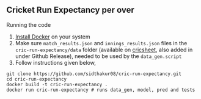 ﻿## Cricket Run Expectancy per over

Running the code
1. [Install Docker](https://docs.docker.com/engine/install/) on your system
2. Make sure `match_results.json` and `innings_results.json` files in the `cric-run-expectancy/data` folder (available on [cricsheet](https://cricsheet.org/format/), also added in under Github Release), needed to be used by the `data_gen.script`
3. Follow instructions given below,
```
git clone https://github.com/sidthakur08/cric-run-expectancy.git
cd cric-run-expectancy
docker build -t cric-run-expectancy .
docker run cric-run-expectancy # runs data_gen, model, pred and tests
```
